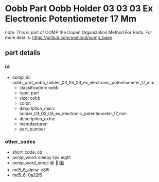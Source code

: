 # Oobb Part Oobb Holder 03 03 03 Ex Electronic Potentiometer 17 Mm  

note: This is part of OOMP the Oopen Organization Method For Parts. For more details: https://github.com/oomlout/oomp_base

##  part details





### id
* oomp_id: oobb_part_oobb_holder_03_03_03_ex_electronic_potentiometer_17_mm
  * classification: oobb
  * type: part
  * size: oobb
  * color: 
  * description_main: holder_03_03_03_ex_electronic_potentiometer_17_mm
  * description_extra: 
  * manufacturer: 
  * part_number: 

### other_codes
* short_code: ob
* oomp_word: sleepy lips eight
* oomp_word_emoji :sleepy: :lips: :eight:
* md5_6_alpha: e8l5
* md5_6: 0a22f9
